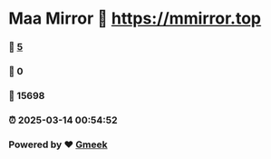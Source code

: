# Maa Mirror :link: https://mmirror.top 
### :page_facing_up: [5](https://mmirror.top/tag.html) 
### :speech_balloon: 0 
### :hibiscus: 15698 
### :alarm_clock: 2025-03-14 00:54:52 
### Powered by :heart: [Gmeek](https://github.com/Meekdai/Gmeek)
